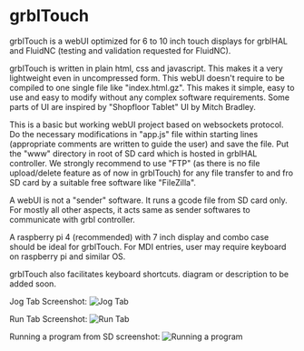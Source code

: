 # grblTouch
grblTouch is a webUI optimized for 6 to 10 inch touch displays for grblHAL and FluidNC (testing and validation requested for FluidNC).

grblTouch is written in plain html, css and javascript. This makes it a very lightweight even in uncompressed form. This webUI doesn't require to be compiled to one single file like "index.html.gz". This makes it simple, easy to use and easy to modify without any complex software requirements. Some parts of UI are inspired by "Shopfloor Tablet" UI by Mitch Bradley.

This is a basic but working webUI project based on websockets protocol. Do the necessary modifications in "app.js" file within starting lines (appropriate comments are written to guide the user) and save the file. Put the "www" directory in root of SD card which is hosted in grblHAL controller. We strongly recommend to use "FTP" (as there is no file upload/delete feature as of now in grblTouch) for any file transfer to and fro SD card by a suitable free software like "FileZilla".

A webUI is not a "sender" software. It runs a gcode file from SD card only. For mostly all other aspects, it acts same as sender softwares to communicate with grbl controller.

A raspberry pi 4 (recommended) with 7 inch display and combo case should be ideal for grblTouch. For MDI entries, user may require keyboard on raspberry pi and similar OS.

grblTouch also facilitates keyboard shortcuts. diagram or description to be added soon.



Jog Tab Screenshot:
![Jog Tab](https://user-images.githubusercontent.com/45288223/152221602-fb87cd04-639c-4972-8a08-92cd418d9057.png)



Run Tab Screenshot:
![Run Tab](https://user-images.githubusercontent.com/45288223/152221661-baeea68e-796f-4ade-b774-9b0e367e331f.png)



Running a program from SD screenshot:
![Running a program](https://user-images.githubusercontent.com/45288223/152221683-4a36266c-6830-4358-9d16-5965295ccadf.png)
